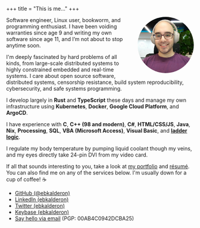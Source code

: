 +++
title = "This is me..."
+++

<img src="/about/photo.jpg" alt="photo" style="border-radius: 50%; max-width: 30%; float: right; margin-left: 1em;"/>

Software engineer, Linux user, bookworm, and programming enthusiast. I have been
voiding warranties since age 9 and writing my own software since age 11, and I’m
not about to stop anytime soon.

I'm deeply fascinated by hard problems of all kinds, from large-scale
distributed systems to highly constrained embedded and real-time systems. I care
about open source software, distributed systems, censorship resistance, build
system reproducibility, cybersecurity, and safe systems programming.

I develop largely in **Rust** and **TypeScript** these days and manage my own
infrastructure using **Kubernetes**, **Docker**, **Google Cloud Platform**, and
**ArgoCD**.

I have experience with **C**, **C++ (98 and modern)**, **C#**, **HTML/CSS/JS**,
**Java**, **Nix**, **Processing**, **SQL**, **VBA (Microsoft Access)**, **Visual
Basic**, and [**ladder logic**](https://en.wikipedia.org/wiki/Ladder_logic).

I regulate my body temperature by pumping liquid coolant though my veins, and my
eyes directly take 24-pin DVI from my video card.

If all that sounds interesting to you, take a look at
[my portfolio](@/projects/_index.md) and [résumé](/resume.pdf). You can also
find me on any of the services below. I'm usually down for a cup of coffee!
:coffee:

* [GitHub (@ebkalderon)](https://github.com/ebkalderon)
* [LinkedIn (ebkalderon)](https://www.linkedin.com/in/ebkalderon)
* [Twitter (ebkalderon)](https://twitter.com/ebkalderon)
* [Keybase (ebkalderon)](https://keybase.io/ebkalderon)
* [Say hello via email](mailto:ebkalderon@gmail.com?subject=hi) (PGP: 00AB4C0942DCBA25)
